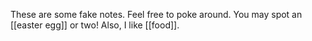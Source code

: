 These are some fake notes. Feel free to poke around. You may spot an [[easter egg]]  or two! Also, I like [[food]].
